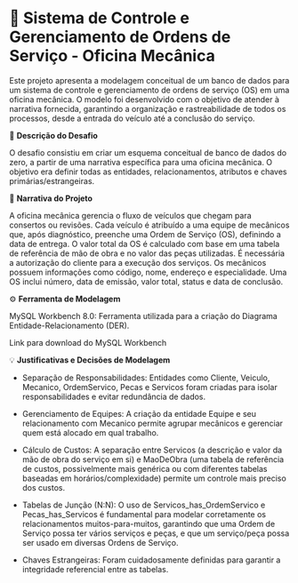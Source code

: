 # 🚗 Sistema de Controle e Gerenciamento de Ordens de Serviço - Oficina Mecânica

Este projeto apresenta a modelagem conceitual de um banco de dados para um sistema de controle e gerenciamento de ordens de serviço (OS) em uma oficina mecânica. O modelo foi desenvolvido com o objetivo de atender à narrativa fornecida, garantindo a organização e rastreabilidade de todos os processos, desde a entrada do veículo até a conclusão do serviço.

🎯 **Descrição do Desafio**

O desafio consistiu em criar um esquema conceitual de banco de dados do zero, a partir de uma narrativa específica para uma oficina mecânica. O objetivo era definir todas as entidades, relacionamentos, atributos e chaves primárias/estrangeiras.

📖 **Narrativa do Projeto**

A oficina mecânica gerencia o fluxo de veículos que chegam para consertos ou revisões. Cada veículo é atribuído a uma equipe de mecânicos que, após diagnóstico, preenche uma Ordem de Serviço (OS), definindo a data de entrega. O valor total da OS é calculado com base em uma tabela de referência de mão de obra e no valor das peças utilizadas. É necessária a autorização do cliente para a execução dos serviços. Os mecânicos possuem informações como código, nome, endereço e especialidade. Uma OS inclui número, data de emissão, valor total, status e data de conclusão.

⚙️ **Ferramenta de Modelagem**

MySQL Workbench 8.0: Ferramenta utilizada para a criação do Diagrama Entidade-Relacionamento (DER).

Link para download do MySQL Workbench


💡 **Justificativas e Decisões de Modelagem**

- Separação de Responsabilidades: Entidades como Cliente, Veiculo, Mecanico, OrdemServico, Pecas e Servicos foram criadas para isolar responsabilidades e evitar redundância de dados.

- Gerenciamento de Equipes: A criação da entidade Equipe e seu relacionamento com Mecanico permite agrupar mecânicos e gerenciar quem está alocado em qual trabalho.

- Cálculo de Custos: A separação entre Servicos (a descrição e valor da mão de obra do serviço em si) e MaoDeObra (uma tabela de referência de custos, possivelmente mais genérica ou com diferentes tabelas baseadas em horários/complexidade) permite um controle mais preciso dos custos. 

- Tabelas de Junção (N:N): O uso de Servicos_has_OrdemServico e Pecas_has_Servicos é fundamental para modelar corretamente os relacionamentos muitos-para-muitos, garantindo que uma Ordem de Serviço possa ter vários serviços e peças, e que um serviço/peça possa ser usado em diversas Ordens de Serviço.

- Chaves Estrangeiras: Foram cuidadosamente definidas para garantir a integridade referencial entre as tabelas.




